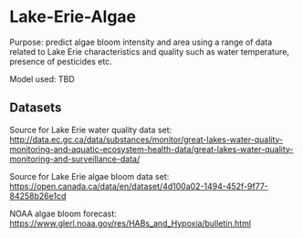 # Lake-Erie-Algae

Purpose: predict algae bloom intensity and area using a range of data related to Lake Erie characteristics and quality such as water temperature, presence of pesticides etc. 

Model used: TBD

## Datasets

Source for Lake Erie water quality data set:
http://data.ec.gc.ca/data/substances/monitor/great-lakes-water-quality-monitoring-and-aquatic-ecosystem-health-data/great-lakes-water-quality-monitoring-and-surveillance-data/

Source for Lake Erie algae bloom data set:
https://open.canada.ca/data/en/dataset/4d100a02-1494-452f-9f77-84258b26e1cd

NOAA algae bloom forecast:
https://www.glerl.noaa.gov/res/HABs_and_Hypoxia/bulletin.html
